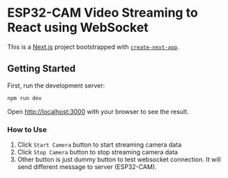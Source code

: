 # ESP32-CAM Video Streaming to React using WebSocket

This is a [Next.js](https://nextjs.org/) project bootstrapped with [`create-next-app`](https://github.com/vercel/next.js/tree/canary/packages/create-next-app).

## Getting Started

First, run the development server:

```bash
npm run dev
```

Open [http://localhost:3000](http://localhost:3000) with your browser to see the result.

### How to Use

1. Click `Start Camera` button to start streaming camera data
2. Click `Stop Camera` button to stop streaming camera data
3. Other button is just dummy button to test websocket connection. It will send different message to server (ESP32-CAM).
